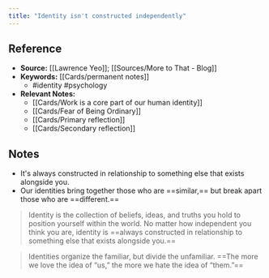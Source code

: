 ```yaml
---
title: "Identity isn't constructed independently"
---
```

## Reference
- **Source:** [[Lawrence Yeo]]; [[Sources/More to That - Blog]]
- **Keywords:** [[Cards/permanent notes]]
	- #identity #psychology 
- **Relevant Notes:**
	- [[Cards/Work is a core part of our human identity]]
	- [[Cards/Fear of Being Ordinary]]
	- [[Cards/Primary reflection]]
	- [[Cards/Secondary reflection]]
## Notes
-  It's always constructed in relationship to something else that exists alongside you.
-  Our identities bring together those who are ==similar,== but break apart those who are ==different.==


> Identity is the collection of beliefs, ideas, and truths you hold to position yourself within the world. No matter how independent you think you are, identity is ==always constructed in relationship to something else that exists alongside you.==

> Identities organize the familiar, but divide the unfamiliar. ==The more we love the idea of “us,” the more we hate the idea of “them.”==